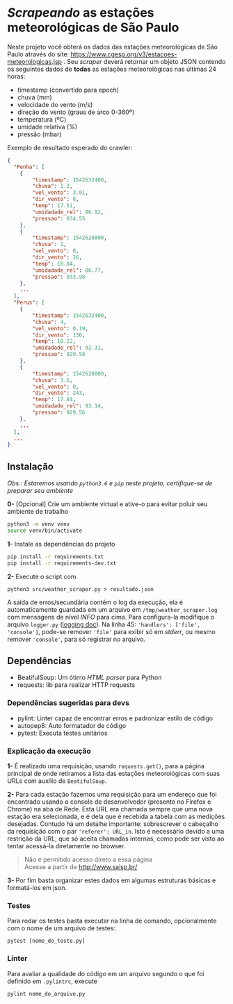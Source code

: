 # _Scrapeando_ as estações meteorológicas de São Paulo
Neste projeto você obterá os dados das estações meteorológicas de São Paulo através do site: https://www.cgesp.org/v3/estacoes-meteorologicas.jsp . Seu _scraper_ deverá retornar um objeto JSON contendo os seguintes dados de **todas** as estações meteorológicas nas últimas 24 horas: 
- timestamp (convertido para epoch)
- chuva (mm)
- velocidade do vento (m/s)
- direção do vento (graus de arco 0-360º)
- temperatura (ºC)
- umidade relativa (%)
- pressão (mbar)

Exemplo de resultado esperado do crawler:
```json
{
  "Penha": [
    {
        "timestamp": 1542632400,
        "chuva": 1.2,
        "vel_vento": 3.01,
        "dir_vento": 8,
        "temp": 17.51,
        "umidadade_rel": 86.92,
        "pressao": 934.55
    },
    {
        "timestamp": 1542628800,
        "chuva": 1,
        "vel_vento": 0,
        "dir_vento": 26,
        "temp": 18.04,
        "umidadade_rel": 86.77,
        "pressao": 933.98
    }, 
    ... 
  ],
  "Perus": [
    {
        "timestamp": 1542632400,
        "chuva": 4,
        "vel_vento": 0.19,
        "dir_vento": 136,
        "temp": 18.22,
        "umidadade_rel": 92.31,
        "pressao": 929.58
    },
    {
        "timestamp": 1542628800,
        "chuva": 3.6,
        "vel_vento": 0,
        "dir_vento": 243,
        "temp": 17.84,
        "umidadade_rel": 93.14,
        "pressao": 929.56
    }, 
    ... 
  ],
  ...
}
```

## Instalação
_Obs.: Estaremos usando `python3.6` e `pip` neste projeto, certifique-se de preparar seu ambiente_

**0-** [Opcional] Crie um ambiente virtual e ative-o para evitar poluir seu ambiente de trabalho

```sh
python3 -m venv venv
source venv/bin/activate
```

**1-** Instale as dependências do projeto

```sh
pip install -r requirements.txt
pip install -r requirements-dev.txt
```

**2-** Execute o script com 

```
python3 src/weather_scraper.py > resultado.json
```

A saída de erros/secundária contém o log da execução, ela é automaticamente guardada em um arquivo em `/tmp/weather_scraper.log` com mensagens de nível _INFO_ para cima. Para configura-la modifique o arquivo `logger.py` ([logging doc](https://docs.python.org/3/library/logging.config.html)). Na linha 45: `'handlers': ['file', 'console']`, pode-se remover `'file'` para exibir só em _stderr_, ou mesmo remover `'console'`, para só registrar no arquivo.

## Dependências
- BeatifulSoup: Um ótimo _HTML parser_ para Python
- requests: lib para realizar HTTP requests

### Dependências sugeridas para devs
- pylint: Linter capaz de encontrar erros e padronizar estilo de código
- autopep8: Auto formatador de código
- pytest: Executa testes unitários

### Explicação da execução

**1-** É realizado uma requisição, usando `requests.get()`, para a página principal de onde retiramos a lista das estações meteorológicas com suas URLs com auxílio de `BeatifulSoup`.

**2-** Para cada estação fazemos uma requisição para um endereço que foi encontrado usando o console de desenvolvedor (presente no Firefox e Chrome) na aba de Rede. Esta URL era chamada sempre que uma nova estação era selecionada, e é dela que é recebida a tabela com as medições desejadas. Contudo há um detalhe importante: sobrescrever o cabeçalho da requisição com o par `'referer': URL_in`. Isto é necessário devido a uma restrição da URL, que só aceita chamadas internas, como pode ser visto ao tentar acessá-la diretamente no browser.

> Não é permitido acesso direto a essa página  
  Acesse a partir de http://www.saisp.br/

**3-** Por fim basta organizar estes dados em algumas estruturas básicas e formatá-los em json.

### Testes

Para rodar os testes basta executar na linha de comando, opcionalmente com o nome de um arquivo de testes:

```
pytest [nome_do_teste.py]
```

### Linter

Para avaliar a qualidade do código em um arquivo segundo o que foi definido em `.pylintrc`, execute
```
pylint nome_do_arquivo.py
```
